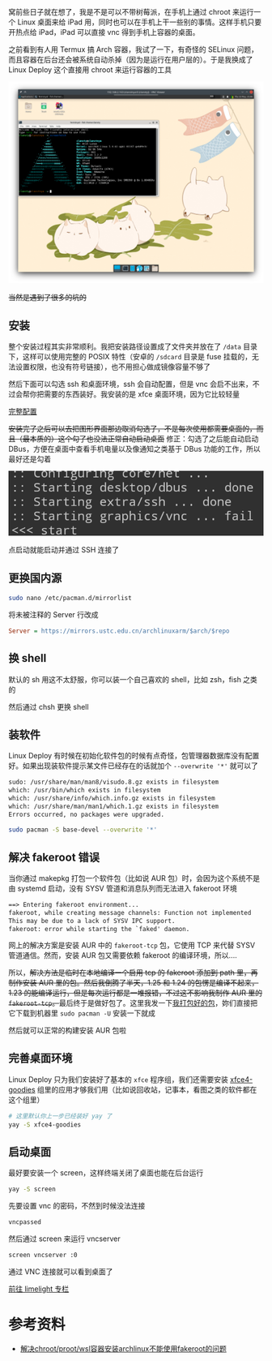 窝前些日子就在想了，我是不是可以不带树莓派，在手机上通过 chroot 来运行一个 Linux 桌面来给 iPad 用，同时也可以在手机上干一些别的事情。这样手机只要开热点给 iPad，iPad 可以直接 vnc 得到手机上容器的桌面。

之前看到有人用 Termux 搞 Arch 容器，我试了一下，有奇怪的 SELinux 问题，而且容器在后台还会被系统自动杀掉（因为是运行在用户层的）。于是我换成了 Linux Deploy 这个直接用 chroot 来运行容器的工具

![最终效果](最终效果.png)

~~当然是遇到了很多的坑的~~

## 安装

整个安装过程其实非常顺利。我把安装路径设置成了文件夹并放在了 `/data` 目录下，这样可以使用完整的 POSIX 特性（安卓的 `/sdcard` 目录是 fuse 挂载的，无法设置权限，也没有符号链接），也不用担心做成镜像容量不够了

然后下面可以勾选 ssh 和桌面环境，ssh 会自动配置，但是 vnc 会启不出来，不过会帮你把需要的东西装好。我安装的是 xfce 桌面环境，因为它比较轻量

[完整配置](https://cdn.lwqwq.com/pic/Screenshot_2021-05-13-20-41-12-42.jpg)

~~安装完了之后可以去把图形界面那边取消勾选了，不是每次使用都需要桌面的，而且（最本质的）这个勾了也没法正常自动启动桌面~~ 修正：勾选了之后能自动启动 DBus，方便在桌面中查看手机电量以及像通知之类基于 DBus 功能的工作，所以最好还是勾着

![image-20210513223232802](image-20210513223232802.png)

点启动就能启动并通过 SSH 连接了

## 更换国内源

```bash
sudo nano /etc/pacman.d/mirrorlist
```

将未被注释的 Server 行改成

```ini
Server = https://mirrors.ustc.edu.cn/archlinuxarm/$arch/$repo
```

## 换 shell

默认的 sh 用这不太舒服，你可以装一个自己喜欢的 shell，比如 zsh，fish 之类的

然后通过 chsh 更换 shell

## 装软件

Linux Deploy 有时候在初始化软件包的时候有点奇怪，包管理器数据库没有配置好。如果出现装软件提示某文件已经存在的话就加个 `--overwrite '*'` 就可以了

```
sudo: /usr/share/man/man8/visudo.8.gz exists in filesystem
which: /usr/bin/which exists in filesystem
which: /usr/share/info/which.info.gz exists in filesystem
which: /usr/share/man/man1/which.1.gz exists in filesystem
Errors occurred, no packages were upgraded.
```

```bash
sudo pacman -S base-devel --overwrite '*'
```

## 解决 fakeroot 错误

当你通过 makepkg 打包一个软件包（比如说 AUR 包）时，会因为这个系统不是由 systemd 启动，没有 SYSV 管道和消息队列而无法进入 fakeroot 环境

```
==> Entering fakeroot environment...
fakeroot, while creating message channels: Function not implemented
This may be due to a lack of SYSV IPC support.
fakeroot: error while starting the `faked' daemon.
```

网上的解决方案是安装 AUR 中的 `fakeroot-tcp` 包，它使用 TCP 来代替 SYSV 管道通信。然而，安装 AUR 包又需要依赖 fakeroot 的编译环境，所以....

所以，<del>解决方法是临时在本地编译一个启用 tcp 的 fakeroot 添加到 path 里，再制作安装 AUR 里的包。然后我倒腾了半天，1.25 和 1.24 的包愣是编译不起来，1.23 的能编译运行，但是每次运行都是一堆报错，不过这不影响我制作 AUR 里的 `fakeroot-tcp`。</del>最后终于是做好包了。这里我发一下[我打包好的包](https://downloads.lwqwq.com/%E5%BA%94%E7%94%A8/%E7%B3%BB%E7%BB%9F/fakeroot-tcp-1.25.3-2-aarch64.pkg.tar.xz)，妳们直接把它下载到机器里 `sudo pacman -U` 安装一下就成

然后就可以正常的构建安装 AUR 包啦

## 完善桌面环境

Linux Deploy 只为我们安装好了基本的 `xfce` 程序组，我们还需要安装 [xfce4-goodies](https://archlinux.org/groups/x86_64/xfce4-goodies/) 组里的应用才够我们用（比如说回收站，记事本，看图之类的软件都在这个组里）

```bash
# 这里默认你上一步已经装好 yay 了
yay -S xfce4-goodies
```

## 启动桌面

最好要安装一个 screen，这样终端关闭了桌面也能在后台运行

```bash
yay -S screen
```

先要设置 vnc 的密码，不然到时候没法连接

```bash
vncpassed
```

然后通过 screen 来运行 vncserver

```bash
screen vncserver :0
```

通过 VNC 连接就可以看到桌面了

[前往 limelight 专栏](https://limelight.moe/t/topic/6548)

# 参考资料

- [解决chroot/proot/wsl容器安装archlinux不能使用fakeroot的问题](https://zsxwz.com/2021/02/08/%E8%A7%A3%E5%86%B3chroot-proot-wsl%E5%AE%B9%E5%99%A8%E5%AE%89%E8%A3%85archlinux%E4%B8%8D%E8%83%BD%E4%BD%BF%E7%94%A8fakeroot%E7%9A%84%E9%97%AE%E9%A2%98/)
